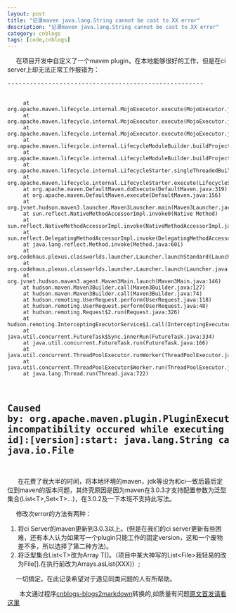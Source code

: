 ```yaml
---
layout: post
title: "记录maven java.lang.String cannot be cast to XX error"
description: "记录maven java.lang.String cannot be cast to XX error"
category: cnblogs
tags: [code,cnblogs]
---
```

&nbsp; &nbsp; &nbsp;在项目开发中自定义了一个maven plugin，在本地能够很好的工作，但是在ci server上却无法正常工作报错为：

<div class="cnblogs_Highlighter">
<pre class="brush:java;gutter:false;">-----------------------------------------------------

         at org.apache.maven.lifecycle.internal.MojoExecutor.execute(MojoExecutor.java:225)
         at org.apache.maven.lifecycle.internal.MojoExecutor.execute(MojoExecutor.java:153)
         at org.apache.maven.lifecycle.internal.MojoExecutor.execute(MojoExecutor.java:145)
         at org.apache.maven.lifecycle.internal.LifecycleModuleBuilder.buildProject(LifecycleModuleBuilder.java:84)
         at org.apache.maven.lifecycle.internal.LifecycleModuleBuilder.buildProject(LifecycleModuleBuilder.java:59)
         at org.apache.maven.lifecycle.internal.LifecycleStarter.singleThreadedBuild(LifecycleStarter.java:183)
         at org.apache.maven.lifecycle.internal.LifecycleStarter.execute(LifecycleStarter.java:161)
         at org.apache.maven.DefaultMaven.doExecute(DefaultMaven.java:319)
         at org.apache.maven.DefaultMaven.execute(DefaultMaven.java:156)
         at org.jvnet.hudson.maven3.launcher.Maven3Launcher.main(Maven3Launcher.java:79)
         at sun.reflect.NativeMethodAccessorImpl.invoke0(Native Method)
         at sun.reflect.NativeMethodAccessorImpl.invoke(NativeMethodAccessorImpl.java:57)
         at sun.reflect.DelegatingMethodAccessorImpl.invoke(DelegatingMethodAccessorImpl.java:43)
         at java.lang.reflect.Method.invoke(Method.java:601)
         at org.codehaus.plexus.classworlds.launcher.Launcher.launchStandard(Launcher.java:329)
         at org.codehaus.plexus.classworlds.launcher.Launcher.launch(Launcher.java:239)
         at org.jvnet.hudson.maven3.agent.Maven3Main.launch(Maven3Main.java:146)
         at hudson.maven.Maven3Builder.call(Maven3Builder.java:127)
         at hudson.maven.Maven3Builder.call(Maven3Builder.java:74)
         at hudson.remoting.UserRequest.perform(UserRequest.java:118)
         at hudson.remoting.UserRequest.perform(UserRequest.java:48)
         at hudson.remoting.Request$2.run(Request.java:326)
         at hudson.remoting.InterceptingExecutorService$1.call(InterceptingExecutorService.java:72)
         at java.util.concurrent.FutureTask$Sync.innerRun(FutureTask.java:334)
         at java.util.concurrent.FutureTask.run(FutureTask.java:166)
         at java.util.concurrent.ThreadPoolExecutor.runWorker(ThreadPoolExecutor.java:1110)
         at java.util.concurrent.ThreadPoolExecutor$Worker.run(ThreadPoolExecutor.java:603)
         at java.lang.Thread.run(Thread.java:722)
Caused by: org.apache.maven.plugin.PluginExecutionException: A type incompatibility occured while executing [group id]:[artifact id]:[version]:start: java.lang.String cannot be cast to java.io.File
-----------------------------------------------------
</pre>
</div>

&nbsp; &nbsp; &nbsp; 在花费了我大半的时间，将本地环境的maven，jdk等设为和ci一致后最后定位到maven的版本问题，其终究原因是因为maven在3.0.3才支持配置参数为泛型集合(List&lt;T&gt;,Set&lt;T&gt;...)，在3.0.2及一下本班不支持此写法。

&nbsp; &nbsp; &nbsp;修改次error的方法有两种：

1.  将ci Server的maven更新到3.0.3以上。(但是在我们的ci server更新有些困难，还有本人认为如果写一个plugin只能工作的固定version，这和一个废物差不多，所以选择了第二种方法)。
2.  将泛型集合List&lt;T&gt;改为Array T[]。（项目中某大神写的List&lt;File&gt;我轻易的改为File[].在执行前改为Arrays.asList(XXX)）;

&nbsp; &nbsp; &nbsp;一切搞定。在此记录希望对于遇见同类问题的人有所帮助。

&nbsp;&nbsp;&nbsp;&nbsp;&nbsp;&nbsp;&nbsp;本文通过程序[cnblogs-blogs2markdown](https://github.com/greengerong/cnblogs-blogs2markdown "cnblogs-blogs2markdown")转换的,如质量有问题[原文首发请看这里](http://www.cnblogs.com/whitewolf/archive/2013/09/10/3313515.html "原文首发")